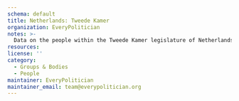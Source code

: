 ```yaml
---
schema: default
title: Netherlands: Tweede Kamer
organization: EveryPolitician
notes: >-
  Data on the people within the Tweede Kamer legislature of Netherlands.
resources:
license: ''
category:
  - Groups & Bodies
  - People
maintainer: EveryPolitician
maintainer_email: team@everypolitician.org
---
```

